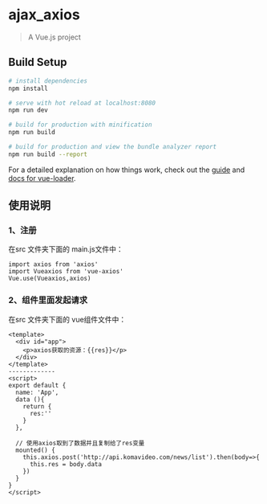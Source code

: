 # ajax_axios

> A Vue.js project

## Build Setup

``` bash
# install dependencies
npm install

# serve with hot reload at localhost:8080
npm run dev

# build for production with minification
npm run build

# build for production and view the bundle analyzer report
npm run build --report
```

For a detailed explanation on how things work, check out the [guide](http://vuejs-templates.github.io/webpack/) and [docs for vue-loader](http://vuejs.github.io/vue-loader).


## 使用说明

### 1、注册
在src 文件夹下面的 main.js文件中：
```vue
import axios from 'axios'
import Vueaxios from 'vue-axios'
Vue.use(Vueaxios,axios)

```

### 2、组件里面发起请求
在src 文件夹下面的 vue组件文件中：
```vue
<template>
  <div id="app">
    <p>axios获取的资源：{{res}}</p>
  </div>
</template>
-------------
<script>
export default {
  name: 'App',
  data (){
    return {
      res:''
    }
  },
  
  // 使用axios取到了数据并且复制给了res变量
  mounted() {
    this.axios.post('http://api.komavideo.com/news/list').then(body=>{
      this.res = body.data
    })
  }
}
</script>

```
